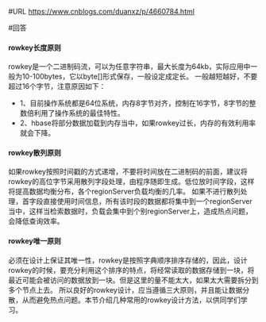 #URL
https://www.cnblogs.com/duanxz/p/4660784.html

#回答
#### rowkey长度原则
rowkey是一个二进制码流，可以为任意字符串，最大长度为64kb，实际应用中一般为10-100bytes，它以byte[]形式保存，一般设定成定长。
一般越短越好，不要超过16个字节，注意原因如下：
* 1、目前操作系统都是64位系统，内存8字节对齐，控制在16字节，8字节的整数倍利用了操作系统的最佳特性。
* 2、hbase将部分数据加载到内存当中，如果rowkey过长，内存的有效利用率就会下降。

#### rowkey散列原则
如果rowkey按照时间戳的方式递增，不要将时间放在二进制码的前面，建议将rowkey的高位字节采用散列字段处理，由程序随即生成。低位放时间字段，这样将提高数据均衡分布，各个regionServer负载均衡的几率。
如果不进行散列处理，首字段直接使用时间信息，所有该时段的数据都将集中到一个regionServer当中，这样当检索数据时，负载会集中到个别regionServer上，造成热点问题，会降低查询效率。

#### rowkey唯一原则
必须在设计上保证其唯一性，rowkey是按照字典顺序排序存储的，因此，设计rowkey的时候，要充分利用这个排序的特点，将经常读取的数据存储到一块，将最近可能会被访问的数据放到一块。但是这里的量不能太大，如果太大需要拆分到多个节点上去。
所以良好的rowkey设计，应当遵循三大原则，并且能让数据分散，从而避免热点问题。本节介绍几种常用的rowkey设计方法，以供同学们学习。

